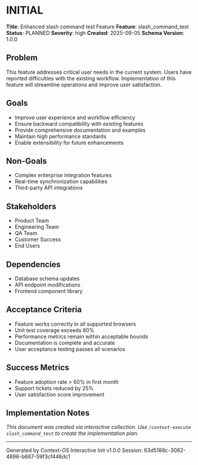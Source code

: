 # INITIAL

**Title**: Enhanced slash command test Feature
**Feature**: slash_command_test
**Status**: PLANNED
**Severity**: high
**Created**: 2025-09-05
**Schema Version**: 1.0.0

## Problem

This feature addresses critical user needs in the current system. Users have reported difficulties with the existing workflow. Implementation of this feature will streamline operations and improve user satisfaction.

## Goals

- Improve user experience and workflow efficiency
- Ensure backward compatibility with existing features
- Provide comprehensive documentation and examples
- Maintain high performance standards
- Enable extensibility for future enhancements

## Non-Goals

- Complex enterprise integration features
- Real-time synchronization capabilities
- Third-party API integrations

## Stakeholders

- Product Team
- Engineering Team
- QA Team
- Customer Success
- End Users

## Dependencies

- Database schema updates
- API endpoint modifications
- Frontend component library

## Acceptance Criteria

- Feature works correctly in all supported browsers
- Unit test coverage exceeds 80%
- Performance metrics remain within acceptable bounds
- Documentation is complete and accurate
- User acceptance testing passes all scenarios

## Success Metrics

- Feature adoption rate &gt; 60% in first month
- Support tickets reduced by 25%
- User satisfaction score improvement

## Implementation Notes

_This document was created via interactive collection. Use `/context-execute slash_command_test` to create the implementation plan._

---
Generated by Context-OS Interactive Init v1.0.0
Session: 63d5188c-3082-4896-b687-59f3cf446dc1
